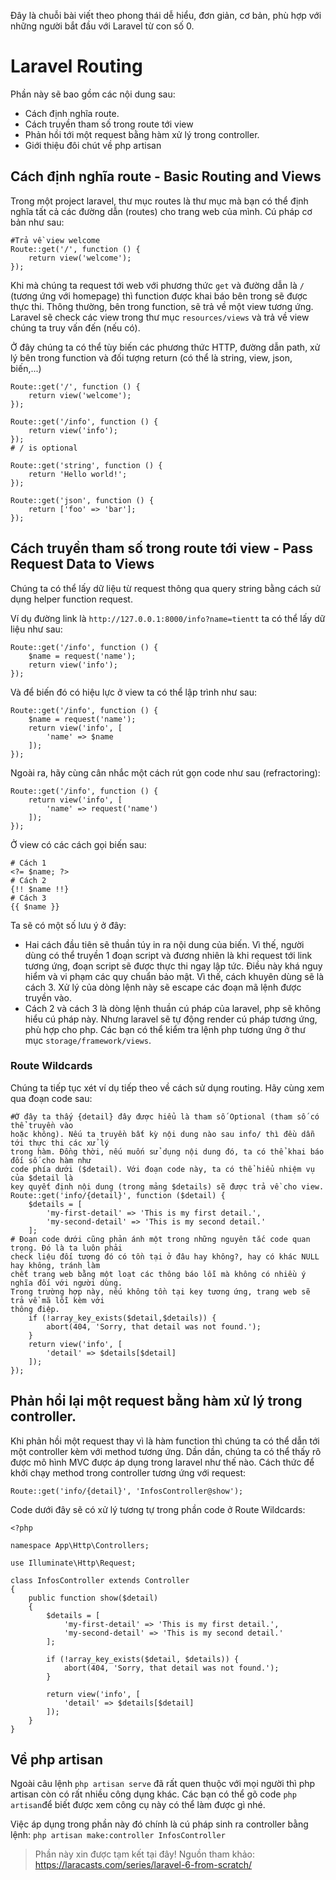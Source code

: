 Đây là chuỗi bài viết theo phong thái dễ hiểu, đơn giản, cơ bản, phù hợp với những người bắt đầu với Laravel từ con số 0. 
# Laravel Routing
   Phần này sẽ bao gồm các nội dung sau:
* Cách định nghĩa route.
* Cách truyền tham số trong route tới view
* Phản hồi tới một request bằng hàm xử lý trong controller.
* Giới thiệu đôi chút về php artisan
## Cách định nghĩa route - Basic Routing and Views
Trong một project laravel, thư mục routes là thư mục mà bạn có thể định nghĩa tất cả các đường dẫn (routes) cho trang web của mình. Cú pháp cơ bản như sau:
```php:app/routes/web.php
#Trả về view welcome
Route::get('/', function () {
    return view('welcome');
});
```
Khi mà chúng ta request tới web với phương thức `get` và đường dẫn là `/` (tương ứng với homepage) thì function được khai báo bên trong sẽ được thực thi. Thông thường, bên trong function, sẽ trả về một view tương ứng. Laravel sẽ check các view trong thư mục `resources/views` và trả về view chúng ta truy vấn đến (nếu có). 

Ở đây chúng ta có thể tùy biến các phương thức HTTP, đường dẫn path, xử lý bên trong function và đối tượng return (có thể là string, view, json, biến,...)
```php:app/routes/web.php
Route::get('/', function () {
    return view('welcome');
});

Route::get('/info', function () {
    return view('info');
});
# / is optional

Route::get('string', function () {
    return 'Hello world!';
});

Route::get('json', function () {
    return ['foo' => 'bar'];
});
```
## Cách truyền tham số trong route tới view - Pass Request Data to Views
Chúng ta có thể lấy dữ liệu từ request thông qua query string bằng cách sử dụng helper function request.

Ví dụ đường link là `http://127.0.0.1:8000/info?name=tientt`	 ta có thể lấy dữ liệu như sau:
```php:app/routes/web.php
Route::get('/info', function () {
    $name = request('name');
    return view('info');
});
```
Và để biến đó có hiệu lực ở view ta có thể lập trình như sau:
```php:app/routes/web.php
Route::get('/info', function () {
    $name = request('name');
    return view('info', [
        'name' => $name
    ]);
});
```
Ngoài ra, hãy cùng cân nhắc một cách rút gọn code như sau (refractoring):
```php:app/routes/web.php
Route::get('/info', function () {
    return view('info', [
        'name' => request('name')
    ]);
});
```
Ở view có các cách gọi biến sau:
```php:app/resources/views/info.blade.php
# Cách 1
<?= $name; ?>
# Cách 2
{!! $name !!}
# Cách 3
{{ $name }}
```
Ta sẽ có một số lưu ý ở đây:
* Hai cách đầu tiên sẽ thuần túy in ra nội dung của biến. Vì thế, người dùng có thể truyền 1 đoạn script và đương nhiên là khi request tới link tương ứng, đoạn script sẽ được thực thi ngay lập tức. Điều này khá nguy hiểm và vi phạm các quy chuẩn bảo mật. Vì thế, cách khuyên dùng sẽ là cách 3. Xử lý của dòng lệnh này sẽ escape các đoạn mã lệnh được truyền vào.
* Cách 2 và cách 3 là dòng lệnh thuần cú pháp của laravel, php sẽ không hiểu cú pháp này. Nhưng laravel sẽ tự động render cú pháp tương ứng, phù hợp cho php. Các bạn có thể kiểm tra lệnh php tương ứng ở thư mục `storage/framework/views`.
### Route Wildcards
Chúng ta tiếp tục xét ví dụ tiếp theo về cách sử dụng routing. Hãy cùng xem qua đoạn code sau:
```php:app/routes/web.php
#Ở đây ta thấy {detail} đây được hiểu là tham số Optional (tham số có thể truyền vào 
hoặc không). Nếu ta truyền bất kỳ nội dung nào sau info/ thì đều dẫn tới thực thi các xử lý 
trong hàm. Đồng thời, nếu muốn sử dụng nội dung đó, ta có thể khai báo đối số cho hàm như
code phía dưới ($detail). Với đoạn code này, ta có thể hiểu nhiệm vụ của $detail là 
key quyết định nội dung (trong mảng $details) sẽ được trả về cho view.
Route::get('info/{detail}', function ($detail) {
    $details = [
        'my-first-detail' => 'This is my first detail.',
        'my-second-detail' => 'This is my second detail.'
    ];
# Đoạn code dưới cũng phản ánh một trong những nguyên tắc code quan trọng. Đó là ta luôn phải 
check liệu đối tượng đó có tồn tại ở đâu hay không?, hay có khác NULL hay không, tránh làm 
chết trang web bằng một loạt các thông báo lỗi mà không có nhiều ý nghĩa đối với người dùng. 
Trong trường hợp này, nếu không tồn tại key tương ứng, trang web sẽ trả về mã lỗi kèm với
thông điệp.
    if (!array_key_exists($detail,$details)) {
        abort(404, 'Sorry, that detail was not found.');
    }
    return view('info', [
        'detail' => $details[$detail]
    ]);
});
```
## Phản hồi lại một request bằng hàm xử lý trong controller.
Khi phản hồi một request thay vì là hàm function thì chúng ta có thể dẫn tới một controller kèm với method tương ứng. Dần dần, chúng ta có thể thấy rõ được mô hình MVC được áp dụng trong laravel như thế nào.
Cách thức để khởi chạy method trong controller tương ứng với request:
```php:app/routes/web.php
Route::get('info/{detail}', 'InfosController@show');
```
Code dưới đây sẽ có xử lý tương tự trong phần code ở Route Wildcards:
```php:app/Http/Controllers/InfosController.php
<?php

namespace App\Http\Controllers;

use Illuminate\Http\Request;

class InfosController extends Controller
{
	public function show($detail)
    {
        $details = [
            'my-first-detail' => 'This is my first detail.',
            'my-second-detail' => 'This is my second detail.'
        ];

        if (!array_key_exists($detail, $details)) {
            abort(404, 'Sorry, that detail was not found.');
        }

        return view('info', [
            'detail' => $details[$detail]
        ]);
    }
}
```
## Về php artisan
Ngoài câu lệnh `php artisan serve` đã rất quen thuộc với mọi người thì php artisan còn có rất nhiều công dụng khác.
Các bạn có thể gõ code `php artisan`để biết được xem công cụ này có thể làm được gì nhé.

Việc áp dụng trong phần này đó chính là cú pháp sinh ra controller bằng lệnh:
`php artisan make:controller InfosController`
> Phần này xin được tạm kết tại đây!
> Nguồn tham khảo: https://laracasts.com/series/laravel-6-from-scratch/